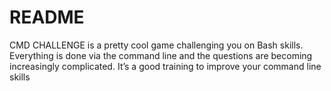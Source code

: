 # README

CMD CHALLENGE is a pretty cool game challenging you on Bash skills. Everything is done via the command line and the questions are becoming increasingly complicated. It’s a good training to improve your command line skills
